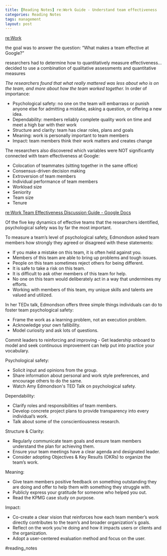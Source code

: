 ```yaml
---
title: [Reading Notes] re:Work Guide - Understand team effectiveness
categories: Reading Notes
tags: management
layout: post
---
```


[re:Work](https://rework.withgoogle.com/print/guides/5721312655835136/)

the goal was to answer the question: “What makes a team effective at Google?”

researchers had to determine how to quantitatively measure effectiveness…decided to use a combination of qualitative assessments and quantitative measures

*The researchers found that what really mattered was less about who is on the team, and more about how the team worked together.* In order of importance:
* Psychological safety: no one on the team will embarrass or punish anyone else for admitting a mistake, asking a question, or offering a new idea.
* Dependability: members reliably complete quality work on time and meet a high bar with their work
* Structure and clarity: team has clear roles, plans and goals 
* Meaning: work is personally important to team members
* Impact: team members think their work matters and creates change

The researchers also discovered which variables were NOT significantly connected with team effectiveness at Google:
* Colocation of teammates (sitting together in the same office)
* Consensus-driven decision making
* Extroversion of team members
* Individual performance of team members
* Workload size
* Seniority
* Team size
* Tenure

[re:Work Team Effectiveness Discussion Guide - Google Docs](https://docs.google.com/document/d/1lgiz6mwZeyWEaJxN_NMI-tI5Qijv2BHh27DPLeSLE40/edit)

Of the five key dynamics of effective teams that the researchers identified, psychological safety was by far the most important. 

To measure a team’s level of psychological safety, Edmondson asked team members how strongly they agreed or disagreed with these statements:

* If you make a mistake on this team, it is often held against you.
* Members of this team are able to bring up problems and tough issues.
* People on this team sometimes reject others for being different.
* It is safe to take a risk on this team.
* It is difficult to ask other members of this team for help.
* No one on this team would deliberately act in a way that undermines my efforts.
* Working with members of this team, my unique skills and talents are valued and utilized.

In her TEDx talk, Edmondson offers three simple things individuals can do to foster team psychological safety:

* Frame the work as a learning problem, not an execution problem.
* Acknowledge your own fallibility.
* Model curiosity and ask lots of questions.

Commit leaders to reinforcing and improving - Get leadership onboard to model and seek continuous improvement can help put into practice your vocabulary.

Psychological safety:

* Solicit input and opinions from the group.
* Share information about personal and work style preferences, and encourage others to do the same.
* Watch Amy Edmondson's TED Talk on psychological safety.

Dependability:

* Clarify roles and responsibilities of team members.
* Develop concrete project plans to provide transparency into every individual’s work.
* Talk about some of the conscientiousness research.

Structure & Clarity:

* Regularly communicate team goals and ensure team members understand the plan for achieving them.
* Ensure your team meetings have a clear agenda and designated leader.
* Consider adopting Objectives & Key Results (OKRs) to organize the team’s work.

Meaning:

* Give team members positive feedback on something outstanding they are doing and offer to help them with something they struggle with.
* Publicly express your gratitude for someone who helped you out.
* Read the KPMG case study on purpose.

Impact:

* Co-create a clear vision that reinforces how each team member’s work directly contributes to the team’s and broader organization's goals.
* Reflect on the work you're doing and how it impacts users or clients and the organization.
* Adopt a user-centered evaluation method and focus on the user.




#reading_notes